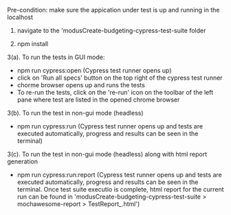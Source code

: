 Pre-condition: make sure the appication under test is up and running in the localhost

1. navigate to the 'modusCreate-budgeting-cypress-test-suite folder 

2. npm install

3(a). To run the tests in GUI mode:

- npm run cypress:open (Cypress test runner opens up)
- click on 'Run all specs' button on the top right of the cypress test runner
- chorme browser opens up and runs the tests
- To re-run the tests, click on the 're-run' icon on the toolbar of the left pane where test are listed in the opened chrome browser

3(b). To run the test in non-gui mode (headless)
- npm run cypress:run (Cypress test runner opens up and tests are executed automatically, progress and results can be seen in the terminal)

3(c). To run the test in non-gui mode (headless) along with html report generation
- npm run cypress:run:report (Cypress test runner opens up and tests are executed automatically, progress and results can be seen in the terminal. Once test suite executio is complete, html report for the current run can be found in 'modusCreate-budgeting-cypress-test-suite > mochawesome-report > TestReport_<currentDateTime>.html')